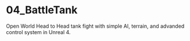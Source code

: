 # 04_BattleTank
Open World Head to Head tank fight with simple AI, terrain, and advanded control system in Unreal 4.
